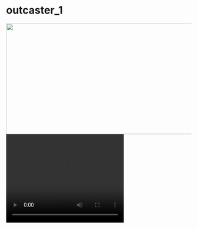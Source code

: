 # outcaster_1

<img src="https://user-images.githubusercontent.com/107666466/196148682-5233b5f7-ddda-422d-be49-7af1695b37ef.png" width="1200" height="300">

<video width="320" height="240" autoplay>
  <source src="https://user-images.githubusercontent.com/107666466/196148514-5aed0f73-73cc-4486-b8bb-62eac2d5d8c3.mp4" type="mp4">
</video>

